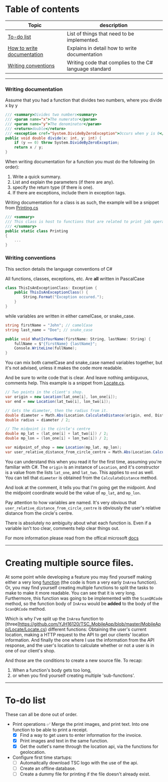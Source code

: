 ﻿# Table of contents
Topic | description |
--- | --- |
|[To-do list](https://github.com/YJH16120/TSC_MobileApp#To-do-list) | List of things that need to be implemented. |
|[How to write documentation](https://github.com/YJH16120/TSC_MobileApp#Writing-documentation) | Explains in detail how to write documentation |
|[Writing conventions](https://github.com/YJH16120/TSC_MobileApp#Writing-conventions) | Writing code that complies to the C# language standard |

---
### Writing documentation
Assume that you had a function that divides two numbers, where you divide x by y
```csharp
/// <summary>Divides two numbers<summary>
/// <param name="x">The numerator</param>
/// <param name="y">The denominator</param>
/// <return>double</return>
/// <exception cref="System.DivideByZeroException">Occurs when y is 0</exception>
public void double divide(x: int, y: int) {
	if (y == 0) throw System.DivideByZeroException;
	return x / y;
}
```
When writing documentation for a function you must do the following (in order):
1. Write a quick summary.
2. List and explain the parameters (if there are any).
3. specify the return type (if there is one).
4. If there are exceptions, include them in exception tags.

Writing documentation for a class is as such, the example will be a snippet from [Printing.cs](https://github.com/YJH16120/TSC_MobileApp/blob/master/MobileApp/Printing/Printing.cs)
```csharp
/// <summary>
/// This class is host to functions that are related to print job operations.
/// </summary>
public static class Printing
{
	...
}
```

### Writing conventions
This section details the language conventions of C#  

All functions, classes, exceptions, etc. Are **all** written in PascalCase
```csharp
class ThisIsAnExceptionClass: Exception {
	public ThisIsAnExceptionClass() {
		String.Format("Exception occured.");
	}
}
```
while variables are written in either camelCase, or snake_case. 
```cs
string firstName = "John"; // camelCase
string last_name = "Doe"; // snake_case

public void WhatIsYourName(firstName: String, lastName: String) {
	fullName = $"{firstName} {lastName}";
	Console.WriteLine(fullName);
}
```
You can mix both camelCase and snake_case named variables together, but it's not advised, unless it makes the code more readable.

And be sure to write code that is clear. And leave nothing ambiguous, comments help. This example is a snippet 
from [Locate.cs](https://github.com/YJH16120/TSC_MobileApp/blob/master/MobileApp/Locate/Locate.cs).
```csharp
// Two points in the client's shop.
var origin = new Location(lat_one[i], lon_one[i]);
var end = new Location(lat_two[i], lon_two[i]);

// Gets the diameter, then the radius from it.
double diameter = Math.Abs(Location.CalculateDistance(origin, end, DistanceUnits.Kilometers));
double radius = diameter / 2;

// The midpoint is the circle's centre
double mp_lat = (lat_one[i] + lat_two[i]) / 2;
double mp_lon = (lon_one[i] + lon_two[i]) / 2;

var midpoint_of_shop = new Location(mp_lat, mp_lon);
var user_relative_distance_from_circle_centre = Math.Abs(Location.CalculateDistance(user_coordinate, midpoint_of_shop, DistanceUnits.Kilometers));
```
You can understand this when you read it for the first time, assuming you're familiar with C#. The `origin` is an instance of `Location`, and it's constructor is a value from the lists `lat_one`, and `lat_two`.
This applies to `end` as well. You can tell that `diameter` is obtained from the `CalculateDistance` method.

And look at the comment, it tells you that I'm going get the midpoint. And the midpoint coordinate would be the value of `mp_lat`, and `mp_lon`. 

Pay attention to how variables are named. It's very obvious that `user_relative_distance_from_circle_centre` is obviously the user's relative distance from the circle's centre. 

There is absolutely no ambiguity about what each function is. Even if a variable isn't too clear, comments help clear things out.

For more information please read from the offical microsoft [docs](https://docs.microsoft.com/en-us/dotnet/csharp/programming-guide/inside-a-program/coding-conventions)

---
# Creating multiple source files.
At some point while developing a feature you may find yourself making either a very long [function](https://paste.rs/aRc.cs) (the code is from a very early `InArea` function). Or, you may find yourself creating multiple functions to split the tasks to make to make it more readable. You can see that it is very long. Furthermore, this function was going to be implemented with the `ScanQRCode` method, so the function body of `InArea` would be **added** to the body of the `ScanQRCode` method.

Which is why I've split up the `InArea` function to [three]https://github.com/YJH16120/TSC_MobileApp/blob/master/MobileApp/Locate/Locate.cs) different functions: Obtaining the user's current location, making a HTTP request to the API to get our clients' location information. And finally the one where I use the information from the API response, and the user's location to calculate whether or not a user is in one of our client's shop.

And those are the conditions to create a new source file. To recap:
1. When a function's body gets too long, 
2. or when you find yourself creating multiple 'sub-functions'.

---
# To-do list
These can all be done out of order.

- Print operations
	:white_check_mark: Merge the print images, and print text. Into one function to be able to print a receipt.
	- [x] Find a way to get users to enter information for the invoice.
	- [x] Print images and text in the same function.
	- [x] Get the outlet's name through the location api, via the functions for geolocation. 

- Configure first time startups:
	- [ ] Automaitcally download TSC logo with the use of the api.
	- [ ] Create an offline database.
    - [ ] Create a dummy file for printing if the file doesn't already exist.
